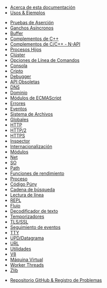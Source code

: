 <!--
  NB(chrisdickinson): if you move this file, be sure to update
  tools/doc/html.js to point at the new location.
-->

<!--introduced_in=v0.10.0-->

* [Acerca de esta documentación](documentation.html)
* [Usos & Ejemplos](synopsis.html)

<div class="line"></div>

* [Pruebas de Aserción](assert.html)
* [Ganchos Asíncronos](async_hooks.html)
* [Buffer](buffer.html)
* [Complementos de C++](addons.html)
* [Complementos de C/C++ - N-API](n-api.html)
* [Procesos Hijos](child_process.html)
* [Clúster](cluster.html)
* [Opciones de Línea de Comandos](cli.html)
* [Consola](console.html)
* [Cripto](crypto.html)
* [Debugger](debugger.html)
* [API Obsoletas](deprecations.html)
* [DNS](dns.html)
* [Dominio](domain.html)
* [Módulos de ECMAScript](esm.html)
* [Errores](errors.html)
* [Eventos](events.html)
* [Sistema de Archivos](fs.html)
* [Globales](globals.html)
* [HTTP](http.html)
* [HTTP/2](http2.html)
* [HTTPS](https.html)
* [Inspector](inspector.html)
* [Internacionalización](intl.html)
* [Módulos](modules.html)
* [Net](net.html)
* [SO](os.html)
* [Path](path.html)
* [Funciones de rendimiento](perf_hooks.html)
* [Proceso](process.html)
* [Código Púny](punycode.html)
* [Cadena de búsqueda](querystring.html)
* [Lectura de línea](readline.html)
* [REPL](repl.html)
* [Flujo](stream.html)
* [Decodificador de texto](string_decoder.html)
* [Temporizadores](timers.html)
* [TLS/SSL](tls.html)
* [Seguimiento de eventos](tracing.html)
* [TTY](tty.html)
* [UPD/Datagrama](dgram.html)
* [URL](url.html)
* [Utilidades](util.html)
* [V8](v8.html)
* [Máquina Virtual](vm.html)
* [Worker Threads](worker_threads.html)
* [Zlib](zlib.html)

<div class="line"></div>

* [Repositorio GitHub & Registro de Problemas](https://github.com/nodejs/node)